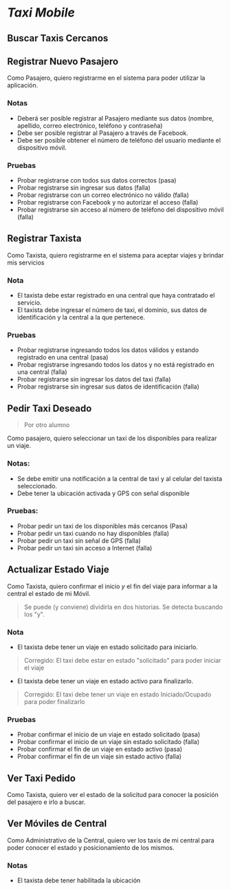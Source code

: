 # *Taxi Mobile*

## Buscar Taxis Cercanos


## Registrar Nuevo Pasajero
Como Pasajero, quiero registrarme en el sistema para poder utilizar la aplicación.

### Notas
- Deberá ser posible registrar al Pasajero mediante sus datos (nombre, apellido, correo electrónico, teléfono y contraseña)
- Debe ser posible registrar al Pasajero a través de Facebook.
- Debe ser posible obtener el número de teléfono del usuario mediante el dispositivo móvil.

### Pruebas
- Probar registrarse con todos sus datos correctos (pasa)
- Probar registrarse sin ingresar sus datos (falla)
- Probar registrarse con un correo electrónico no válido (falla)
- Probar registrarse con Facebook y no autorizar el acceso (falla)
- Probar registrarse sin acceso al número de teléfono del dispositivo móvil (falla)

## Registrar Taxista
Como Taxista, quiero registrarme en el sistema para aceptar viajes y brindar mis servicios

### Nota
- El taxista debe estar registrado en una central que haya contratado el servicio.
- El taxista debe ingresar el número de taxi, el dominio, sus datos de identificación y la central a la que pertenece.

### Pruebas

- Probar registrarse ingresando todos los datos válidos y estando registrado en una central (pasa)
- Probar registrarse ingresando todos los datos y no está registrado en una central (falla)
- Probar registrarse sin ingresar los datos del taxi (falla)
- Probar registrarse sin ingresar sus datos de identificación (falla)

## Pedir Taxi Deseado
> Por otro alumno

Como pasajero, quiero seleccionar un taxi de los disponibles para realizar un viaje.
### Notas:
- Se debe emitir una notificación a la central de taxi y al celular del taxista seleccionado.
- Debe tener la ubicación activada y GPS con señal disponible

### Pruebas:
- Probar pedir un taxi de los disponibles más cercanos (Pasa)
- Probar pedir un taxi cuando no hay disponibles (falla)
- Probar pedir un taxi sin señal de GPS (falla)
- Probar pedir un taxi sin acceso a Internet (falla)

## Actualizar Estado Viaje
Como Taxista, quiero confirmar el inicio *y* el fin del viaje para informar a la central el estado de mi Móvil.
> Se puede (y conviene) dividirla en dos historias. Se detecta buscando los "y".

### Nota
- El taxista debe tener un viaje en estado solicitado para iniciarlo.
>Corregido: El taxi debe estar en estado "solicitado" para poder iniciar el viaje
- El taxista debe tener un viaje en estado activo para finalizarlo.
>Corregido: El taxi debe tener un viaje en estado Iniciado/Ocupado para poder finalizarlo


### Pruebas
- Probar confirmar el inicio de un viaje en estado solicitado (pasa)
- Probar confirmar el inicio de un viaje sin estado solicitado (falla)
- Probar confirmar el fin de un viaje en estado activo (pasa)
- Probar confirmar el fin de un viaje sin estado activo (falla)

## Ver Taxi Pedido
Como Taxista, quiero ver el estado de la solicitud para conocer la posición del pasajero e irlo a buscar.

## Ver Móviles de Central
Como Administrativo de la Central, quiero ver los taxis de mi central para poder conocer el estado y posicionamiento de los mismos.

### Notas
- El taxista debe tener habilitada la ubicación 